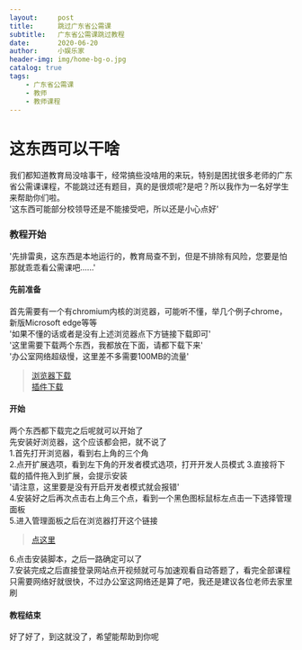 ```yaml
---
layout:     post
title:      跳过广东省公需课
subtitle:   广东省公需课跳过教程
date:       2020-06-20
author:     小娱乐家
header-img: img/home-bg-o.jpg
catalog: true
tags:
    - 广东省公需课
    - 教师
    - 教师课程
---
```


# 这东西可以干啥  
我们都知道教育局没啥事干，经常搞些没啥用的来玩，特别是困扰很多老师的广东省公需课课程，不能跳过还有题目，真的是很烦呢?是吧？所以我作为一名好学生来帮助你们啦。  
'这东西可能部分校领导还是不能接受吧，所以还是小心点好'  

### 教程开始
'先排雷奥，这东西是本地运行的，教育局查不到，但是不排除有风险，您要是怕那就乖乖看公需课吧......'  
#### 先前准备
首先需要有一个有chromium内核的浏览器，可能听不懂，举几个例子chrome，新版Microsoft edge等等  
'如果不懂的话或者是没有上述浏览器点下方链接下载即可'  
'这里需要下载两个东西，我都放在下面，请都下载下来'  
'办公室网络超级慢，这里差不多需要100MB的流量'  
>[浏览器下载](https://xiaoyulejia.lanzous.com/ii3jBdtvogd)  
>[插件下载](https://xiaoyulejia.lanzous.com/iwc2Ldsm7te)  

#### 开始
两个东西都下载完之后呢就可以开始了  
先安装好浏览器，这个应该都会把，就不说了  
1.首先打开浏览器，看到右上角的三个角  
2.点开扩展选项，看到左下角的开发者模式选项，打开开发人员模式
3.直接将下载的插件拖入到扩展，会提示安装  
  '请注意，这里要是没有开启开发者模式就会报错'  
4.安装好之后再次点击右上角三个点，看到一个黑色图标鼠标左点击一下选择管理面板  
5.进入管理面板之后在浏览器打开这个链接  
>[点这里](https://greasyfork.org/zh-CN/scripts/401298-2020%E5%B9%B4%E5%85%AC%E9%9C%80%E8%AF%BE-%E5%B9%BF%E4%B8%9C-%E5%8D%81%E5%9B%9B%E4%BA%94-%E7%BB%8F%E6%B5%8E%E7%A4%BE%E4%BC%9A%E5%8F%91%E5%B1%95%E8%B6%8B%E5%8A%BF%E4%B8%8E%E6%88%98%E7%95%A5%E9%87%8D%E7%82%B9-%E8%87%AA%E5%8A%A8%E6%92%AD%E6%94%BE%E4%B8%8E%E7%AD%94%E9%A2%98)  

6.点击安装脚本，之后一路确定可以了  
7.安装完成之后直接登录网站点开视频就可与加速观看自动答题了，看完全部课程只需要网络好就很快，不过办公室这网络还是算了吧，我还是建议各位老师去家里刷  

#### 教程结束
好了好了，到这就没了，希望能帮助到你呢  


